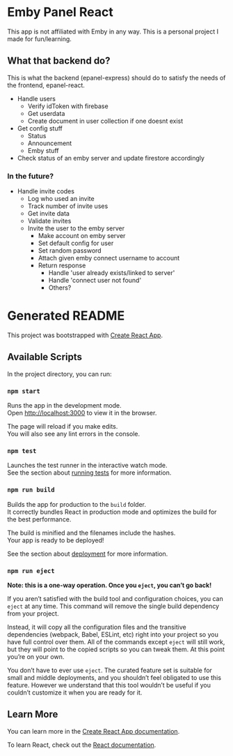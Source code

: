 # Emby Panel React

This app is not affiliated with Emby in any way. This is a personal project I made for fun/learning.

## What that backend do?
This is what the backend (epanel-express) should do to satisfy the needs of the frontend, epanel-react.
* Handle users
    * Verify idToken with firebase
    * Get userdata
    * Create document in user collection if one doesnt exist
* Get config stuff
    * Status
    * Announcement
    * Emby stuff
* Check status of an emby server and update firestore accordingly

### In the future?
* Handle invite codes
    * Log who used an invite
    * Track number of invite uses
    * Get invite data
    * Validate invites
    * Invite the user to the emby server
        * Make account on emby server
        * Set default config for user
        * Set random password
        * Attach given emby connect username to account
        * Return response
            * Handle 'user already exists/linked to server'
            * Handle 'connect user not found'
            * Others? 



# Generated README
This project was bootstrapped with [Create React App](https://github.com/facebook/create-react-app).

## Available Scripts

In the project directory, you can run:

### `npm start`

Runs the app in the development mode.<br />
Open [http://localhost:3000](http://localhost:3000) to view it in the browser.

The page will reload if you make edits.<br />
You will also see any lint errors in the console.

### `npm test`

Launches the test runner in the interactive watch mode.<br />
See the section about [running tests](https://facebook.github.io/create-react-app/docs/running-tests) for more information.

### `npm run build`

Builds the app for production to the `build` folder.<br />
It correctly bundles React in production mode and optimizes the build for the best performance.

The build is minified and the filenames include the hashes.<br />
Your app is ready to be deployed!

See the section about [deployment](https://facebook.github.io/create-react-app/docs/deployment) for more information.

### `npm run eject`

**Note: this is a one-way operation. Once you `eject`, you can’t go back!**

If you aren’t satisfied with the build tool and configuration choices, you can `eject` at any time. This command will remove the single build dependency from your project.

Instead, it will copy all the configuration files and the transitive dependencies (webpack, Babel, ESLint, etc) right into your project so you have full control over them. All of the commands except `eject` will still work, but they will point to the copied scripts so you can tweak them. At this point you’re on your own.

You don’t have to ever use `eject`. The curated feature set is suitable for small and middle deployments, and you shouldn’t feel obligated to use this feature. However we understand that this tool wouldn’t be useful if you couldn’t customize it when you are ready for it.

## Learn More

You can learn more in the [Create React App documentation](https://facebook.github.io/create-react-app/docs/getting-started).

To learn React, check out the [React documentation](https://reactjs.org/).
